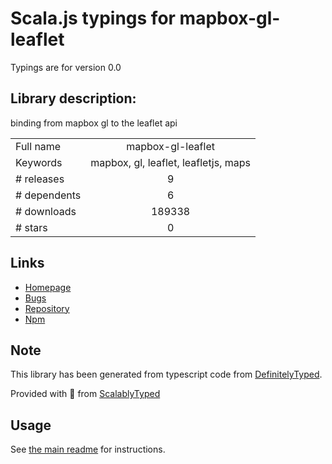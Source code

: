 
# Scala.js typings for mapbox-gl-leaflet

Typings are for version 0.0

## Library description:
binding from mapbox gl to the leaflet api

|                    |                 |
| ------------------ | :-------------: |
| Full name          | mapbox-gl-leaflet |
| Keywords           | mapbox, gl, leaflet, leafletjs, maps |
| # releases         | 9 |
| # dependents       | 6 |
| # downloads        | 189338 |
| # stars            | 0 |

## Links
- [Homepage](https://github.com/mapbox/mapbox-gl-leaflet)
- [Bugs](https://github.com/mapbox/mapbox-gl-leaflet/issues)
- [Repository](https://github.com/mapbox/mapbox-gl-leaflet)
- [Npm](https://www.npmjs.com/package/mapbox-gl-leaflet)
    


## Note
This library has been generated from typescript code from [DefinitelyTyped](https://definitelytyped.org).

Provided with :purple_heart: from [ScalablyTyped](https://github.com/oyvindberg/ScalablyTyped)

## Usage
See [the main readme](../../readme.md) for instructions.


